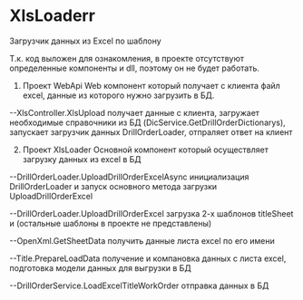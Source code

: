 # XlsLoaderr
Загрузчик данных из Excel по шаблону

Т.к. код выложен для ознакомления, в проекте отсутствуют определенные компоненты и dll, поэтому он не будет работать.

1) Проект WebApi
    Web компонент который получает с клиента файл excel, данные из которого нужно загрузить в БД.

--XlsController.XlsUpload
  получает данные с клиента, загружает необходимые справочники из БД (DicService.GetDrillOrderDictionarys), запускает загрузчик данных DrillOrderLoader, отпраляет ответ на клиент
  
2) Проект XlsLoader
    Основной компонент который осуществляет загрузку данных из excel в БД
    
 --DrillOrderLoader.UploadDrillOrderExcelAsync
  инициализация DrillOrderLoader и запуск основного метода загрузки UploadDrillOrderExcel
  
 --DrillOrderLoader.UploadDrillOrderExcel
 загрузка 2-х шаблонов titleSheet и (остальные шаблоны в проекте не представлены)
 
 --OpenXml.GetSheetData
 получить данные листа excel по его имени
    
 --Title.PrepareLoadData
 получение и компановка данных с листа excel, подготовка модели данных для выгрузки в БД
 
 --DrillOrderService.LoadExcelTitleWorkOrder
 отправка данных в БД
 
